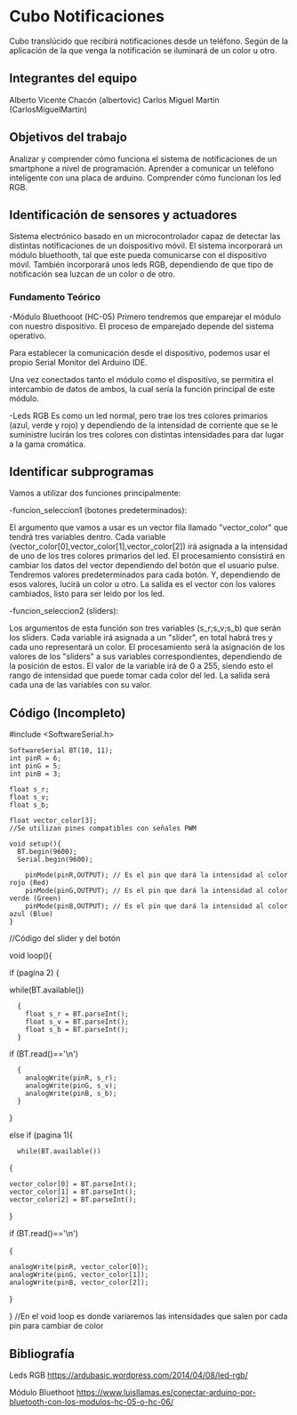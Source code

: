 # Cubo Notificaciones

Cubo translúcido que recibirá notificaciones desde un teléfono. Según de la aplicación de la que venga la notificación se iluminará de un color u otro.

## Integrantes del equipo

Alberto Vicente Chacón (albertovic) 
Carlos Miguel Martín (CarlosMiguelMartin)

## Objetivos del trabajo

Analizar y comprender cómo funciona el sistema de notificaciones de un smartphone a nivel de programación. 
Aprender a comunicar un teléfono inteligente con una placa de arduino. 
Comprender cómo funcionan los led RGB.
 
 ## Identificación de sensores y actuadores
 
 Sistema electrónico basado en un microcontrolador capaz de detectar las distintas notificaciones de un doispositivo móvil. El sistema incorporará un módulo bluethooth, tal que este pueda comunicarse con el dispositivo móvil. También incorporará unos leds RGB, dependiendo de que tipo de notificación sea luzcan de un color o de otro.
 
 ### Fundamento Teórico

-Módulo Bluethooot (HC-05)
 Primero tendremos que emparejar el módulo con nuestro dispositivo. El proceso de emparejado depende del sistema operativo.

Para establecer la comunicación desde el dispositivo, podemos usar el propio Serial Monitor del Arduino IDE.

Una vez conectados tanto el módulo como el dispositivo, se permitira el intercambio de datos de ambos, la cual sería la función principal de este módulo.

-Leds RGB
Es como un led normal, pero trae los tres colores primarios (azul, verde y rojo) y dependiendo de la intensidad de corriente que se le suministre lucirán los tres colores con distintas intensidades para dar lugar a la gama cromática.

## Identificar subprogramas

Vamos a utilizar dos funciones principalmente:

-funcion_seleccion1 (botones predeterminados):

El argumento que vamos a usar es un vector fila llamado "vector_color" que tendrá tres variables dentro. Cada variable (vector_color[0],vector_color[1],vector_color[2]) irá asignada a la intensidad de uno de los tres colores primarios del led.
El procesamiento consistirá en cambiar los datos del vector dependiendo del botón que el usuario pulse. Tendremos valores predeterminados para cada botón. Y, dependiendo de esos valores, lucirá un color u otro.
La salida es el vector con los valores cambiados, listo para ser leido por los led.

-funcion_seleccion2 (sliders):

Los argumentos de esta función son tres variables (s_r;s_v;s_b) que serán los sliders. Cada variable irá asignada a un "slider", en total habrá tres y cada uno representará un color.
El procesamiento será la asignación de los valores de los "sliders" a sus variables correspondientes, dependiendo de la posición de estos. El valor de la variable irá de 0 a 255, siendo esto el rango de intensidad que puede tomar cada color del led.
La salida será cada una de las variables con su valor.

## Código (Incompleto)

 #include <SoftwareSerial.h>

    SoftwareSerial BT(10, 11);
    int pinR = 6;
    int pinG = 5;
    int pinB = 3;

    float s_r;
    float s_v;
    float s_b;

    float vector_color[3];
    //Se utilizan pines compatibles con señales PWM

    void setup(){
      BT.begin(9600);
      Serial.begin(9600);
      
        pinMode(pinR,OUTPUT); // Es el pin que dará la intensidad al color rojo (Red)
        pinMode(pinG,OUTPUT); // Es el pin que dará la intensidad al color verde (Green)
        pinMode(pinB,OUTPUT); // Es el pin que dará la intensidad al color azul (Blue)
    }
//Código del slider y del botón

void loop(){

if (pagina 2)
{
  
   while(BT.available())
   
      {
        float s_r = BT.parseInt();
        float s_v = BT.parseInt();
        float s_b = BT.parseInt();
      }
      
   if (BT.read()=='\n')
   
      {
        analogWrite(pinR, s_r);
        analogWrite(pinG, s_v);
        analogWrite(pinB, s_b);
      }
}

else if (pagina 1){
  

      while(BT.available())
      
  {
  
    vector_color[0] = BT.parseInt();
    vector_color[1] = BT.parseInt();
    vector_color[2] = BT.parseInt();
    
  }
  
  
  if (BT.read()=='\n')
  
  {
  
    analogWrite(pinR, vector_color[0]);
    analogWrite(pinG, vector_color[1]);
    analogWrite(pinB, vector_color[2]);
    
  }
  
}
    //En el void loop es donde variaremos las intensidades que salen por cada pin para cambiar de color
      
## Bibliografía
Leds RGB https://ardubasic.wordpress.com/2014/04/08/led-rgb/

Módulo Bluethoot https://www.luisllamas.es/conectar-arduino-por-bluetooth-con-los-modulos-hc-05-o-hc-06/
